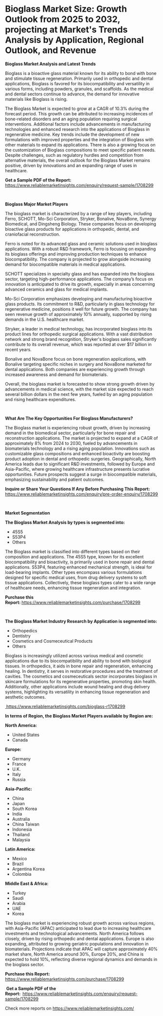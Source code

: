 <p><h1>Bioglass Market Size: Growth Outlook from 2025 to 2032, projecting at Market's Trends Analysis by Application, Regional Outlook, and Revenue</h1></p><p><strong>Bioglass Market Analysis and Latest Trends</strong></p>
<p><p>Bioglass is a bioactive glass material known for its ability to bond with bone and stimulate tissue regeneration. Primarily used in orthopedic and dental applications, Bioglass is favored for its biocompatibility and versatility in various forms, including powders, granules, and scaffolds. As the medical and dental sectors continue to advance, the demand for innovative materials like Bioglass is rising.</p><p>The Bioglass Market is expected to grow at a CAGR of 10.3% during the forecast period. This growth can be attributed to increasing incidences of bone-related disorders and an aging population requiring surgical interventions. Additional factors include advancements in manufacturing technologies and enhanced research into the applications of Bioglass in regenerative medicine. Key trends include the development of new formulations with improved properties and the integration of Bioglass with other materials to expand its applications. There is also a growing focus on the customization of Bioglass compositions to meet specific patient needs. Despite challenges, such as regulatory hurdles and competition from alternative materials, the overall outlook for the Bioglass Market remains positive, driven by innovations and an expanding range of uses in healthcare.</p></p>
<p><strong>Get a Sample PDF of the Report:&nbsp;</strong> <a href="https://www.reliablemarketinsights.com/enquiry/request-sample/1708299?utm_campaign=3560&utm_medium=2&utm_source=Github&utm_content=ia&utm_term=25032025&utm_id=bioglass">https://www.reliablemarketinsights.com/enquiry/request-sample/1708299</a></p>
<p>&nbsp;</p>
<p><strong>Bioglass Major Market Players</strong></p>
<p><p>The bioglass market is characterized by a range of key players, including Ferro, SCHOTT, Mo-Sci Corporation, Stryker, Bonalive, NovaBone, Synergy Biomedical, and Dingsheng Biology. These companies focus on developing bioactive glass products for applications in orthopedic, dental, and craniofacial reconstruction.</p><p>Ferro is noted for its advanced glass and ceramic solutions used in bioglass applications. With a robust R&D framework, Ferro is focusing on expanding its bioglass offerings and improving production techniques to enhance biocompatibility. The company is projected to grow alongside increasing demand for biocompatible materials in medical applications.</p><p>SCHOTT specializes in specialty glass and has expanded into the bioglass sector, targeting high-performance applications. The company’s focus on innovation is anticipated to drive its growth, especially in areas concerning advanced ceramics and glass for medical implants.</p><p>Mo-Sci Corporation emphasizes developing and manufacturing bioactive glass products. Its commitment to R&D, particularly in glass technology for regenerative medicine, positions it well for future growth. The company has seen revenue growth of approximately 10% annually, supported by rising demands in the U.S. healthcare market.</p><p>Stryker, a leader in medical technology, has incorporated bioglass into its product lines for orthopedic surgical applications. With a vast distribution network and strong brand recognition, Stryker's bioglass sales significantly contribute to its overall revenue, which was reported at over $17 billion in recent years.</p><p>Bonalive and NovaBone focus on bone regeneration applications, with Bonalive targeting specific niches in surgery and NovaBone marketed for dental applications. Both companies are experiencing growth through increased awareness and demand for biomaterials.</p><p>Overall, the bioglass market is forecasted to show strong growth driven by advancements in medical science, with the market size expected to reach several billion dollars in the next few years, fueled by an aging population and rising healthcare expenditures.</p></p>
<p>&nbsp;</p>
<p><strong>What Are The Key Opportunities For Bioglass Manufacturers?</strong></p>
<p><p>The Bioglass market is experiencing robust growth, driven by increasing demand in the biomedical sector, particularly for bone repair and reconstruction applications. The market is projected to expand at a CAGR of approximately 8% from 2024 to 2030, fueled by advancements in biomaterials technology and a rising aging population. Innovations such as customizable glass compositions and enhanced bioactivity are boosting product adoption in dental and orthopedic surgeries. Geographically, North America leads due to significant R&D investments, followed by Europe and Asia-Pacific, where growing healthcare infrastructure presents lucrative opportunities. Future prospects suggest a surge in biocompatible materials, emphasizing sustainability and patient outcomes.</p></p>
<p><strong>Inquire or Share Your Questions If Any Before Purchasing This Report:</strong> <a href="https://www.reliablemarketinsights.com/enquiry/pre-order-enquiry/1708299?utm_campaign=3560&utm_medium=2&utm_source=Github&utm_content=ia&utm_term=25032025&utm_id=bioglass">https://www.reliablemarketinsights.com/enquiry/pre-order-enquiry/1708299</a></p>
<p>&nbsp;</p>
<p><strong>Market Segmentation</strong></p>
<p><strong>The Bioglass Market Analysis by types is segmented into:</strong></p>
<p><ul><li>45S5</li><li>S53P4</li><li>Others</li></ul></p>
<p><p>The Bioglass market is classified into different types based on their composition and applications. The 45S5 type, known for its excellent biocompatibility and bioactivity, is primarily used in bone repair and dental applications. S53P4, featuring enhanced mechanical strength, is ideal for load-bearing implants. Other types encompass various formulations designed for specific medical uses, from drug delivery systems to soft tissue applications. Collectively, these bioglass types cater to a wide range of healthcare needs, enhancing tissue regeneration and integration.</p></p>
<p><strong>Purchase this Report:&nbsp;</strong><a href="https://www.reliablemarketinsights.com/purchase/1708299?utm_campaign=3560&utm_medium=2&utm_source=Github&utm_content=ia&utm_term=25032025&utm_id=bioglass">https://www.reliablemarketinsights.com/purchase/1708299</a></p>
<p>&nbsp;</p>
<p><strong>The Bioglass Market Industry Research by Application is segmented into:</strong></p>
<p><ul><li>Orthopedics</li><li>Dentistry</li><li>Cosmetics and Cosmeceutical Products</li><li>Others</li></ul></p>
<p><p>Bioglass is increasingly utilized across various medical and cosmetic applications due to its biocompatibility and ability to bond with biological tissues. In orthopedics, it aids in bone repair and regeneration, enhancing healing. In dentistry, it serves in restorative procedures and the treatment of cavities. The cosmetics and cosmeceuticals sector incorporates bioglass in skincare formulations for its regenerative properties, promoting skin health. Additionally, other applications include wound healing and drug delivery systems, highlighting its versatility in enhancing tissue regeneration and aesthetic outcomes.</p></p>
<p><a href="https://www.reliablemarketinsights.com/bioglass-r1708299?utm_campaign=3560&utm_medium=2&utm_source=Github&utm_content=ia&utm_term=25032025&utm_id=bioglass">&nbsp;https://www.reliablemarketinsights.com/bioglass-r1708299</a></p>
<p><strong>In terms of Region, the Bioglass Market Players available by Region are:</strong></p>
<p>
    <p> <strong> North America: </strong>
        <ul>
            <li>United States</li>
            <li>Canada</li>
        </ul>
        </p> 
    <p> <strong> Europe: </strong>
        <ul>
            <li>Germany</li>
            <li>France</li>
            <li>U.K.</li>
            <li>Italy</li>
            <li>Russia</li>
        </ul>
        </p> 
    <p> <strong> Asia-Pacific: </strong>
        <ul>
            <li>China</li>
            <li>Japan</li>
            <li>South Korea</li>
            <li>India</li>
            <li>Australia</li>
            <li>China Taiwan</li>
            <li>Indonesia</li>
            <li>Thailand</li>
            <li>Malaysia</li>
        </ul>
        </p> 
    <p> <strong> Latin America: </strong>
        <ul>
            <li>Mexico</li>
            <li>Brazil</li>
            <li>Argentina Korea</li>
            <li>Colombia</li>
        </ul>
        </p> 
    <p> <strong> Middle East & Africa: </strong>
        <ul>
            <li>Turkey</li>
            <li>Saudi</li>
            <li>Arabia</li>
            <li>UAE</li>
            <li>Korea</li>
        </ul>
    </p>
    </p>
<p><p>The bioglass market is experiencing robust growth across various regions, with Asia-Pacific (APAC) anticipated to lead due to increasing healthcare investments and technological advancements. North America follows closely, driven by rising orthopedic and dental applications. Europe is also expanding, attributed to growing geriatric populations and innovation in biomaterials. Projections indicate that APAC will capture approximately 40% market share, North America around 30%, Europe 20%, and China is expected to hold 10%, reflecting diverse regional dynamics and demands in the bioglass sector.</p></p>
<p><strong>Purchase this Report: </strong><a href="https://www.reliablemarketinsights.com/purchase/1708299?utm_campaign=3560&utm_medium=2&utm_source=Github&utm_content=ia&utm_term=25032025&utm_id=bioglass">https://www.reliablemarketinsights.com/purchase/1708299</a></p>
<p>&nbsp;<strong>Get a Sample PDF of the Report:&nbsp;&nbsp;</strong><a href="https://www.reliablemarketinsights.com/enquiry/request-sample/1708299?utm_campaign=3560&utm_medium=2&utm_source=Github&utm_content=ia&utm_term=25032025&utm_id=bioglass">https://www.reliablemarketinsights.com/enquiry/request-sample/1708299</a></p>
<p><strong></strong></p>
<p>Check more reports on <a href="https://www.reliablemarketinsights.com/?utm_campaign=3560&utm_medium=2&utm_source=Github&utm_content=ia&utm_term=25032025&utm_id=bioglass">https://www.reliablemarketinsights.com/</a></p>